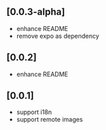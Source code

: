 ## [0.0.3-alpha]

* enhance README
* remove expo as dependency

## [0.0.2]

* enhance README

## [0.0.1]

* support i18n
* support remote images

